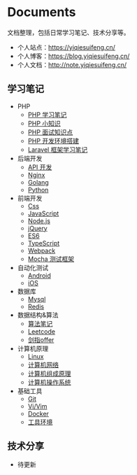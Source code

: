 # Documents

文档整理，包括日常学习笔记、技术分享等。

- 个人站点：https://yiqiesuifeng.cn/
- 个人博客：https://blog.yiqiesuifeng.cn/
- 个人文档：http://note.yiqiesuifeng.cn/

## 学习笔记

- PHP
  - [PHP 学习笔记](./Manual/PHP/PHP.md)
  - [PHP 小知识](./Manual/PHP/PHP-knowledge.md)
  - [PHP 面试知识点](./Manual/PHP/PHP-interview.md)
  - [PHP 开发环境搭建](./Manual/PHP/NMP.md)
  - [Laravel 框架学习笔记](./Manual/PHP/Laravel.md)
- 后端开发
  - [API 开发](./Manual/Api.md)
  - [Nginx](./Manual/Server/Nginx.md)
  - [Golang](./Manual/Golang.md)
  - [Python](./Manual/Python.md)
- 前端开发
  - [Css](./Manual/Front-end/Css.md)
  - [JavaScript](./Manual/Front-end/JavaScript.md)
  - [Node.js](./Manual/Front-end/node.md)
  - [jQuery](./Manual/Front-end/jQuery.md)
  - [ES6](./Manual/Front-end/ES6.md)
  - [TypeScript](./Manual/Front-end/TypeScript.md)
  - [Webpack](./Manual/Front-end/webpack.md)
  - [Mocha 测试框架](./Manual/Front-end/mocha.md)
- 自动化测试
  - [Android](./Manual/Automation/Android.md)
  - [iOS](./Manual/Automation/iOS.md)
- 数据库
  - [Mysql](./Manual/Database/Mysql.md)
  - [Redis](./Manual/Database/Redis.md)
- 数据结构&算法
  - [算法笔记](./Manual/Algorithm/Algorithm.md)
  - [Leetcode](./Manual/Algorithm/Algorithm-leetcode.md)
  - [剑指offer](./Manual/Algorithm/Algorithm-offer.md)
- 计算机原理
  - [Linux](./Manual/Linux.md)
  - [计算机网络](./Manual/Computer-network.md)
  - [计算机组成原理](./Manual/Computer-organization.md)
  - [计算机操作系统](./Manual/Computer-system.md)
- 基础工具
  - [Git](./Manual/Git.md)
  - [Vi/Vim](./Manual/Vim.md)
  - [Docker](./Manual/Docker.md)
  - [工具环境](./Manual/Tools.md)

## 技术分享

- 待更新